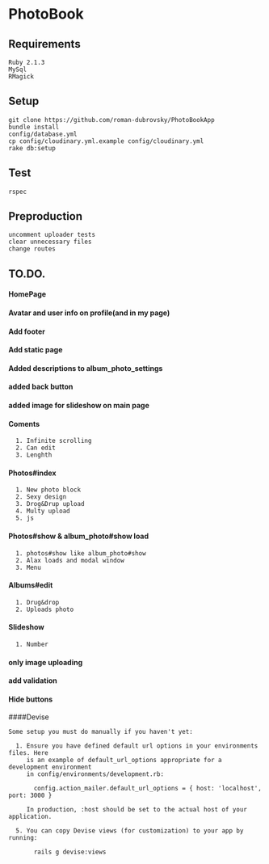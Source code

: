 # PhotoBook

## Requirements
```
Ruby 2.1.3
MySql
RMagick
```

## Setup
```
git clone https://github.com/roman-dubrovsky/PhotoBookApp
bundle install
config/database.yml
cp config/cloudinary.yml.example config/cloudinary.yml
rake db:setup
```

## Test
```
rspec
```

## Preproduction
```
uncomment uploader tests
clear unnecessary files
change routes
```

## TO.DO.

#### HomePage
#### Avatar and user info on profile(and in my page)
#### Add footer
#### Add static page
#### Added descriptions to album_photo_settings
#### added back button
#### added image for slideshow on main page

#### Coments
```
  1. Infinite scrolling 
  2. Can edit
  3. Lenghth
```

#### Photos#index
```
  1. New photo block
  2. Sexy design
  3. Drog&Drup upload
  4. Multy upload
  5. js
```  

#### Photos#show & album_photo#show load
```
  1. photos#show like album_photo#show
  2. Alax loads and modal window
  3. Menu
```  

#### Albums#edit
```
  1. Drug&drop
  2. Uploads photo
```

#### Slideshow
```
  1. Number
```

#### only image uploading
#### add validation
#### Hide buttons

####Devise
```
Some setup you must do manually if you haven't yet:

  1. Ensure you have defined default url options in your environments files. Here
     is an example of default_url_options appropriate for a development environment
     in config/environments/development.rb:

       config.action_mailer.default_url_options = { host: 'localhost', port: 3000 }

     In production, :host should be set to the actual host of your application.

  5. You can copy Devise views (for customization) to your app by running:

       rails g devise:views
```
